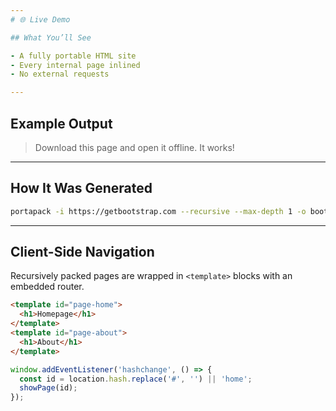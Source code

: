```yaml
---
# 🌐 Live Demo

## What You’ll See

- A fully portable HTML site
- Every internal page inlined
- No external requests

---
```


## Example Output

> Download this page and open it offline. It works!

<!-- [Download Demo Portable HTML](./bootstrap-packed.html) -->

---

## How It Was Generated

```bash
portapack -i https://getbootstrap.com --recursive --max-depth 1 -o bootstrap-packed.html
```

---

## Client-Side Navigation

Recursively packed pages are wrapped in `<template>` blocks with an embedded router.

```html
<template id="page-home">
  <h1>Homepage</h1>
</template>
<template id="page-about">
  <h1>About</h1>
</template>
```

```js
window.addEventListener('hashchange', () => {
  const id = location.hash.replace('#', '') || 'home';
  showPage(id);
});
```
